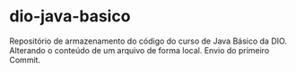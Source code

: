 # dio-java-basico
Repositório de armazenamento do código do curso de Java Básico da DIO. 
Alterando o conteúdo de um arquivo de forma local. 
Envio do primeiro Commit.
